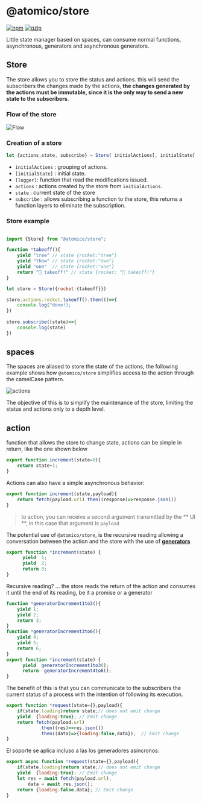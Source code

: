 # @atomico/store

[![npm](https://badgen.net/npm/v/@atomico/store)](http://npmjs.com/@atomico/store)
[![gzip](https://badgen.net/bundlephobia/minzip/@atomico/store)](https://bundlephobia.com/result?p=@atomico/store)

Little state manager based on spaces, can consume normal functions, asynchronous, generators and asynchronous generators.

## Store

The store allows you to store the status and actions. this will send the subscribers the changes made by the actions, **the changes generated by the actions must be immutable, since it is the only way to send a new state to the subscribers**.

### Flow of the store

![Flow](../../assets/flow.png)

### Creation of a store

```js
let {actions,state, subscribe} = Store( initialActions[, initialState[, logger]]);
```

- `initialActions` : grouping of actions.
- `[initialState]` : initial state.
- `[logger]`: function that read the modifications issued.
- `actions` : actions created by the store from `initialActions`.
- `state` : current state of the store
- `subscribe` : allows subscribing a function to the store, this returns a function layers to eliminate the subscription.

### Store example

```js

import {Store} from "@atomico/store";

function *takeoff(){
    yield "tree" // state {rocket:"tree"}
    yield "thow" // state {rocket:"two"}
    yield "one"  // state {rocket:"one"}
    return "🚀 takeoff!" // state {rocket: "🚀 takeoff!"}
}

let store = Store({rocket:{takeoff}})

store.actions.rocket.takeoff().then(()=>{
    console.log("done!);
})
    
store.subscribe((state)=>{
    console.log(state) 
})

```

## spaces

The spaces are aliased to store the state of the actions, the following example shows how `@atomico/store` simplifies access to the action through the camelCase pattern.

![actions](../../assets/actions.png)

The objective of this is to simplify the maintenance of the store, limiting the status and actions only to a depth level.

## action

function that allows the store to change state, actions can be simple in return, like the one shown below

```js
export function increment(state=0){
    return state+1;
}
```

Actions can also have a simple asynchronous behavior:

```js
export function increment(state,payload){
    return fetch(payload.url).then((response)=>response.json())
}
```

> to action, you can receive a second argument transmitted by the ** UI **, in this case that argument is `payload`

The potential use of `@atomico/store`, is the recursive reading allowing a conversation between the action and the store with the use of [**generators**](https://developer.mozilla.org/es/docs/Web/JavaScript/Referencia/Objetos_globales/Generador)

```js
export function *increment(state) { 
	  yield  1;
	  yield  2;
	  return 3;
}
```

Recursive reading? ... the store reads the return of the action and consumes it until the end of its reading, be it a promise or a generator

```js
function *generatorIncrement1to3(){
    yield 1;
    yield 2;
    return 3;
}
function *generatorIncrement3to6(){
    yield 4;
    yield 5;
    return 6;
}
export function *increment(state) { 
	  yield  generatorIncrement1to3();
	  return  generatorIncrement4to6();
}
```

The benefit of this is that you can communicate to the subscribers the current status of a process with the intention of following its execution.

```js
export function *request(state={},payload){
    if(state.loading)return state;// does not emit change
    yield  {loading:true}; // Emit change
    return fetch(payload.url)
    		.then((res)=>res.json())
    		.then((data)=>{loading:false,data});  // Emit change
}
```

El soporte se aplica incluso a las los generadores asíncronos.

```js
export async function *request(state={},payload){
    if(state.loading)return state;// does not emit change
    yield  {loading:true}; // Emit change
    let res = await fetch(payload.url),
        data = await res.json();
    return {loading:false,data}; // Emit change
} 
```

